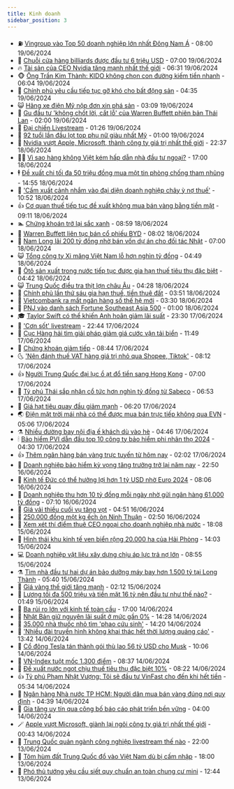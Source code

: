 ```yaml
---
title: Kinh doanh
sidebar_position: 3
---
```


<!-- vnexpress-kinh-doanh:START -->
- ⛽️ [Vingroup vào Top 50 doanh nghiệp lớn nhất Đông Nam Á](https://vnexpress.net/vingroup-vao-top-50-doanh-nghiep-lon-nhat-dong-nam-a-4760174.html) - 08:00 19/06/2024
- 🐲 [Chuỗi cửa hàng billiards được đầu tư 6 triệu USD](https://vnexpress.net/chuoi-cua-hang-billiards-duoc-dau-tu-6-trieu-usd-4759782.html) - 07:00 19/06/2024
- 🔥 [Tài sản của CEO Nvidia tăng mạnh nhất thế giới](https://vnexpress.net/tai-san-cua-ceo-nvidia-tang-manh-nhat-the-gioi-4760115.html) - 06:31 19/06/2024
- 🐵 [Ông Trần Kim Thành: KIDO không chọn con đường kiếm tiền nhanh](https://vnexpress.net/ong-tran-kim-thanh-kido-khong-chon-con-duong-kiem-tien-nhanh-4760134.html) - 06:04 19/06/2024
- 🦅 [Chính phủ yêu cầu tiếp tục gỡ khó cho bất động sản](https://vnexpress.net/chinh-phu-yeu-cau-go-kho-cho-bat-dong-san-4760097.html) - 04:35 19/06/2024
- 😺 [Hãng xe điện Mỹ nộp đơn xin phá sản](https://vnexpress.net/hang-xe-dien-my-nop-don-xin-pha-san-4760008.html) - 03:09 19/06/2024
- 🤩 [Gu đầu tư &#39;không chốt lời, cắt lỗ&#39; của Warren Buffett phiên bản Thái Lan](https://vnexpress.net/gu-dau-tu-khong-chot-loi-cat-lo-cua-warren-buffett-phien-ban-thai-lan-4759835.html) - 02:00 19/06/2024
- 🌮 [Đại chiến Livestream](https://vnexpress.net/dai-chien-livestream-4759607.html) - 01:26 19/06/2024
- 🧰 [92 tuổi lần đầu lọt top phụ nữ giàu nhất Mỹ](https://vnexpress.net/92-tuoi-lan-dau-lot-top-phu-nu-giau-nhat-my-4759731.html) - 01:00 19/06/2024
- 🤔 [Nvidia vượt Apple, Microsoft, thành công ty giá trị nhất thế giới](https://vnexpress.net/nvidia-vuot-apple-microsoft-thanh-cong-ty-gia-tri-nhat-the-gioi-4759928.html) - 22:37 18/06/2024
- 🧑‍💻 [Vì sao hàng không Việt kém hấp dẫn nhà đầu tư ngoại?](https://vnexpress.net/vi-sao-hang-khong-viet-kem-hap-dan-nha-dau-tu-ngoai-4759706.html) - 17:00 18/06/2024
- 🕴 [Đề xuất chi tối đa 50 triệu đồng mua một tin phòng chống tham nhũng](https://vnexpress.net/de-xuat-chi-toi-da-50-trieu-dong-mua-mot-tin-phong-chong-tham-nhung-4759875.html) - 14:55 18/06/2024
- 🦩 [&#39;Cấm xuất cảnh nhắm vào đại diện doanh nghiệp chây ỳ nợ thuế&#39;](https://vnexpress.net/quy-trinh-cam-xuat-canh-khi-no-thue-rat-chat-che-4759808.html) - 10:52 18/06/2024
- 👍 [Cơ quan thuế tiếp tục đề xuất không mua bán vàng bằng tiền mặt](https://vnexpress.net/co-quan-thue-tiep-tuc-de-xuat-khong-mua-ban-vang-bang-tien-mat-4759740.html) - 09:11 18/06/2024
- 🏊 [Chứng khoán trở lại sắc xanh](https://vnexpress.net/chung-khoan-tro-lai-sac-xanh-4759777.html) - 08:59 18/06/2024
- 🤡 [Warren Buffett liên tục bán cổ phiếu BYD](https://vnexpress.net/warren-buffett-lien-tuc-ban-co-phieu-byd-4759723.html) - 08:02 18/06/2024
- 👀 [Nam Long lãi 200 tỷ đồng nhờ bán vốn dự án cho đối tác Nhật](https://vnexpress.net/nam-long-lai-200-ty-dong-nho-ban-von-du-an-cho-doi-tac-nhat-4759612.html) - 07:00 18/06/2024
- 😺 [Tổng công ty Xi măng Việt Nam lỗ hơn nghìn tỷ đồng](https://vnexpress.net/tong-cong-ty-xi-mang-viet-nam-lo-hon-nghin-ty-dong-4759616.html) - 04:49 18/06/2024
- 🦣 [Ôtô sản xuất trong nước tiếp tục được gia hạn thuế tiêu thụ đặc biệt](https://vnexpress.net/oto-san-xuat-trong-nuoc-tiep-tuc-duoc-gia-han-thue-tieu-thu-dac-biet-4759633.html) - 04:42 18/06/2024
- 😺 [Trung Quốc điều tra thịt lợn châu Âu](https://vnexpress.net/trung-quoc-dieu-tra-thit-lon-chau-au-4759583.html) - 04:28 18/06/2024
- 💼 [Chính phủ lần thứ sáu gia hạn thuế, tiền thuê đất](https://vnexpress.net/chinh-phu-lan-thu-sau-gia-han-thue-tien-thue-dat-4759617.html) - 03:51 18/06/2024
- 🤗 [Vietcombank ra mắt ngân hàng số thế hệ mới](https://vnexpress.net/vietcombank-ra-mat-ngan-hang-so-the-he-moi-4759595.html) - 03:30 18/06/2024
- 👀 [PNJ vào danh sách Fortune Southeast Asia 500](https://vnexpress.net/pnj-vao-danh-sach-fortune-southeast-asia-500-4759402.html) - 01:00 18/06/2024
- 🎓 [Taylor Swift có thể khiến Anh hoãn giảm lãi suất](https://vnexpress.net/taylor-swift-co-the-khien-anh-hoan-giam-lai-suat-4759274.html) - 23:30 17/06/2024
- 🗽 [&#39;Cơn sốt&#39; livestream](https://vnexpress.net/con-sot-livestream-4758673.html) - 22:44 17/06/2024
- 🚀 [Cục Hàng hải tìm giải pháp giảm giá cước vận tải biển](https://vnexpress.net/cuc-hang-hai-tim-giai-phap-giam-gia-cuoc-van-tai-bien-4759396.html) - 11:49 17/06/2024
- 🤗 [Chứng khoán giảm tiếp](https://vnexpress.net/chung-khoan-giam-tiep-4759320.html) - 08:44 17/06/2024
- 🌜 [&#39;Nên đánh thuế VAT hàng giá trị nhỏ qua Shopee, Tiktok&#39;](https://vnexpress.net/nen-danh-thue-vat-hang-gia-tri-nho-qua-shopee-tiktok-4759295.html) - 08:12 17/06/2024
- 👍 [Người Trung Quốc đại lục ồ ạt đổ tiền sang Hong Kong](https://vnexpress.net/nguoi-trung-quoc-dai-luc-o-at-do-tien-sang-hong-kong-4759103.html) - 07:00 17/06/2024
- 🤖 [Tỷ phú Thái sắp nhận cổ tức hơn nghìn tỷ đồng từ Sabeco](https://vnexpress.net/ty-phu-thai-sap-nhan-co-tuc-hon-nghin-ty-dong-tu-sabeco-4759155.html) - 06:53 17/06/2024
- 🫣 [Giá hạt tiêu quay đầu giảm mạnh](https://vnexpress.net/gia-hat-tieu-quay-dau-giam-manh-4759197.html) - 06:20 17/06/2024
- 🌏 [Điện mặt trời mái nhà có thể được mua bán trực tiếp không qua EVN](https://vnexpress.net/dien-mat-troi-mai-nha-co-the-duoc-mua-ban-truc-tiep-khong-qua-evn-4759202.html) - 05:06 17/06/2024
- ⚗️ [Nhiều đường bay nội địa ế khách dù vào hè](https://vnexpress.net/nhieu-duong-bay-noi-dia-e-khach-du-vao-he-4759137.html) - 04:46 17/06/2024
- 🕯 [Bảo hiểm PVI dẫn đầu top 10 công ty bảo hiểm phi nhân thọ 2024](https://vnexpress.net/bao-hiem-pvi-dan-dau-top-10-cong-ty-bao-hiem-phi-nhan-tho-2024-4759095.html) - 04:30 17/06/2024
- 👍 [Thêm ngân hàng bán vàng trực tuyến từ hôm nay](https://vnexpress.net/gia-vang-moi-nhat-hom-nay-17-6-4759073.html) - 02:02 17/06/2024
- 🤠 [Doanh nghiệp bảo hiểm kỳ vọng tăng trưởng trở lại năm nay](https://vnexpress.net/doanh-nghiep-bao-hiem-ky-vong-tang-truong-tro-lai-nam-nay-4758858.html) - 22:50 16/06/2024
- 🌊 [Kinh tế Đức có thể hưởng lợi hơn 1 tỷ USD nhờ Euro 2024](https://vnexpress.net/kinh-te-duc-co-the-huong-loi-hon-1-ty-usd-nho-euro-2024-4758919.html) - 08:06 16/06/2024
- 🌈 [Doanh nghiệp thu hơn 10 tỷ đồng mỗi ngày nhờ gửi ngân hàng 61.000 tỷ đồng](https://vnexpress.net/doanh-nghiep-thu-hon-10-ty-dong-moi-ngay-nho-gui-ngan-hang-61-000-ty-dong-4758887.html) - 07:10 16/06/2024
- 🥳 [Giá vải thiều cuối vụ tăng vọt](https://vnexpress.net/gia-vai-thieu-cuoi-vu-tang-vot-4758835.html) - 04:51 16/06/2024
- 🐻 [250.000 đồng một kg ếch òn Ninh Thuận](https://vnexpress.net/250-000-dong-mot-kg-ech-on-ninh-thuan-4758816.html) - 02:50 16/06/2024
- 💫 [Xem xét thí điểm thuê CEO ngoại cho doanh nghiệp nhà nước](https://vnexpress.net/xem-xet-thi-diem-thue-ceo-ngoai-cho-doanh-nghiep-nha-nuoc-4758773.html) - 18:08 15/06/2024
- 🤩 [Hình thái khu kinh tế ven biển rộng 20.000 ha của Hải Phòng](https://vnexpress.net/hinh-thai-khu-kinh-te-ven-bien-rong-20-000-ha-cua-hai-phong-4758675.html) - 14:03 15/06/2024
- 💻 [Doanh nghiệp vật liệu xây dựng chịu áp lực trả nợ lớn](https://vnexpress.net/doanh-nghiep-vat-lieu-xay-dung-chiu-ap-luc-tra-no-lon-4758698.html) - 08:55 15/06/2024
- ⚗️ [Tìm nhà đầu tư hai dự án bảo dưỡng máy bay hơn 1.500 tỷ tại Long Thành](https://vnexpress.net/tim-nha-dau-tu-hai-du-an-bao-duong-may-bay-hon-1-500-ty-tai-long-thanh-4758615.html) - 05:40 15/06/2024
- 🌈 [Giá vàng thế giới tăng mạnh](https://vnexpress.net/gia-vang-the-gioi-tang-manh-4758562.html) - 02:12 15/06/2024
- 🌝 [Lương tối đa 500 triệu và tiền mặt 16 tỷ nên đầu tư như thế nào?](https://vnexpress.net/luong-toi-da-500-trieu-va-tien-mat-16-ty-nen-dau-tu-nhu-the-nao-4757498.html) - 01:49 15/06/2024
- 🥸 [Ba rủi ro lớn với kinh tế toàn cầu](https://vnexpress.net/ba-rui-ro-lon-voi-kinh-te-toan-cau-4758180.html) - 17:00 14/06/2024
- 🦆 [Nhật Bản giữ nguyên lãi suất ở mức gần 0%](https://vnexpress.net/nhat-ban-giu-nguyen-lai-suat-o-muc-gan-0-4758491.html) - 14:28 14/06/2024
- 🌋 [35.000 nhà thuốc nhỏ tìm &#39;phao cứu sinh&#39;](https://vnexpress.net/35-000-nha-thuoc-nho-tim-phao-cuu-sinh-4758427.html) - 14:20 14/06/2024
- 🦍 [&#39;Nhiều đài truyền hình không khai thác hết thời lượng quảng cáo&#39;](https://vnexpress.net/nhieu-dai-truyen-hinh-khong-khai-thac-het-thoi-luong-quang-cao-4758389.html) - 13:42 14/06/2024
- 🤔 [Cổ đông Tesla tán thành gói thù lao 56 tỷ USD cho Musk](https://vnexpress.net/co-dong-tesla-tan-thanh-goi-thu-lao-56-ty-usd-cho-musk-4758346.html) - 10:06 14/06/2024
- 🧰 [VN-Index tuột mốc 1.300 điểm](https://vnexpress.net/vn-index-tuot-moc-1-300-diem-4758386.html) - 08:37 14/06/2024
- 🌝 [Đề xuất nước ngọt chịu thuế tiêu thụ đặc biệt 10%](https://vnexpress.net/de-xuat-nuoc-ngot-chiu-thue-tieu-thu-dac-biet-10-4758360.html) - 08:22 14/06/2024
- 👍 [Tỷ phú Phạm Nhật Vượng: Tôi sẽ đầu tư VinFast cho đến khi hết tiền](https://vnexpress.net/ty-phu-pham-nhat-vuong-toi-se-dau-tu-vinfast-cho-den-khi-het-tien-4758299.html) - 05:34 14/06/2024
- 🗽 [Ngân hàng Nhà nước TP HCM: Người dân mua bán vàng đúng nơi quy định](https://vnexpress.net/nguoi-dan-chi-duoc-mua-ban-vang-mieng-tai-don-vi-co-giay-phep-4758218.html) - 04:39 14/06/2024
- 🐎 [Gia tăng uy tín qua công bố báo cáo phát triển bền vững](https://vnexpress.net/gia-tang-uy-tin-qua-cong-bo-bao-cao-phat-trien-ben-vung-4757973.html) - 04:00 14/06/2024
- 🪄 [Apple vượt Microsoft, giành lại ngôi công ty giá trị nhất thế giới](https://vnexpress.net/apple-vuot-microsoft-gianh-lai-ngoi-cong-ty-gia-tri-nhat-the-gioi-4758114.html) - 00:43 14/06/2024
- 🎊 [Trung Quốc quản ngành công nghiệp livestream thế nào](https://vnexpress.net/trung-quoc-quan-nganh-cong-nghiep-livestream-the-nao-4757946.html) - 22:00 13/06/2024
- 🗽 [Tôm hùm đất Trung Quốc đổ vào Việt Nam dù bị cấm nhập](https://vnexpress.net/tom-hum-dat-trung-quoc-do-vao-viet-nam-du-bi-cam-nhap-4757872.html) - 18:00 13/06/2024
- 🦩 [Phó thủ tướng yêu cầu siết quy chuẩn an toàn chung cư mini](https://vnexpress.net/pho-thu-tuong-yeu-cau-siet-quy-chuan-an-toan-chung-cu-mini-4758031.html) - 12:44 13/06/2024<!-- vnexpress-kinh-doanh:END -->
